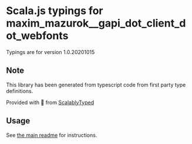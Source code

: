 
# Scala.js typings for maxim_mazurok__gapi_dot_client_dot_webfonts

Typings are for version 1.0.20201015



## Note
This library has been generated from typescript code from first party type definitions.

Provided with :purple_heart: from [ScalablyTyped](https://github.com/oyvindberg/ScalablyTyped)

## Usage
See [the main readme](../../readme.md) for instructions.


